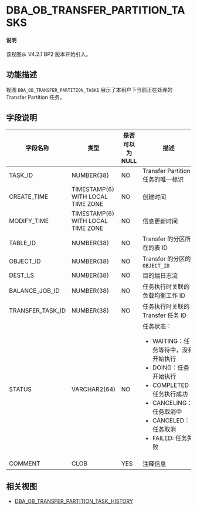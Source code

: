 # DBA_OB_TRANSFER_PARTITION_TASKS

<main id="notice" type='explain'>
  <h4>说明</h4>
  <p>该视图从 V4.2.1 BP2 版本开始引入。</p>
</main>

## 功能描述

视图 `DBA_OB_TRANSFER_PARTITION_TASKS` 展示了本租户下当前正在处理的 Transfer Partition 任务。

## 字段说明

| **字段名称** | **类型** | **是否可以为 NULL** | **描述** |
| --- | --- | --- | --- |
| TASK_ID          | NUMBER(38)  | NO   |  Transfer Partition 任务的唯一标识   |
| CREATE_TIME      | TIMESTAMP(6) WITH LOCAL TIME ZONE | NO  |  创建时间   |
| MODIFY_TIME      | TIMESTAMP(6) WITH LOCAL TIME ZONE | NO  |  信息更新时间   |
| TABLE_ID         | NUMBER(38)   | NO   |  Transfer 的分区所在的表 ID   |
| OBJECT_ID        | NUMBER(38)   | NO   |  Transfer 的分区的 `OBJECT_ID`   |
| DEST_LS          | NUMBER(38)   | NO   |  目的端日志流   |
| BALANCE_JOB_ID   | NUMBER(38)   | NO   |  任务执行时关联的负载均衡工作 ID   |
| TRANSFER_TASK_ID | NUMBER(38)   | NO   |  任务执行时关联的 Transfer 任务 ID   |
| STATUS           | VARCHAR2(64)  | NO   |  任务状态：<ul><li>WAITING：任务等待中，没有开始执行</li><li>DOING：任务开始执行</li><li>COMPLETED：任务执行成功</li><li>CANCELING：任务取消中</li><li>CANCELED：任务取消</li><li>FAILED: 任务失败</li></ul>   |
| COMMENT          | CLOB     | YES  |  注释信息   |

## 相关视图

* [DBA_OB_TRANSFER_PARTITION_TASK_HISTORY](32300.dba_ob_transfer_partition_tasks_history-of-oracle-mode.md)
